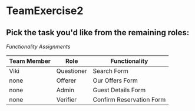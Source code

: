 # TeamExercise2

## Pick the task you'd like from the remaining roles:
*Functionality Assignments*

| Team Member | Role         | Functionality                     |
|-------------|--------------|-----------------------------------|
| Viki        | Questioner   | Search Form                       |
| none        | Offerer      | Our Offers Form                   |
| none        | Admin        | Guest Details Form                |
| none        | Verifier     | Confirm Reservation Form          |
